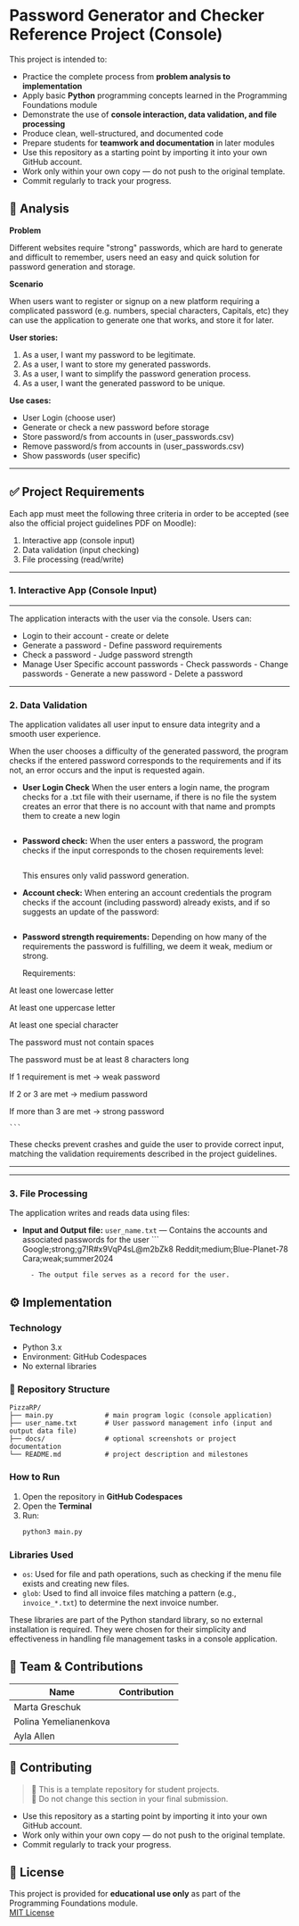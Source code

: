 # Password Generator and Checker Reference Project (Console)

This project is intended to:

- Practice the complete process from **problem analysis to implementation**
- Apply basic **Python** programming concepts learned in the Programming Foundations module
- Demonstrate the use of **console interaction, data validation, and file processing**
- Produce clean, well-structured, and documented code
- Prepare students for **teamwork and documentation** in later modules
- Use this repository as a starting point by importing it into your own GitHub account.  
- Work only within your own copy — do not push to the original template.  
- Commit regularly to track your progress.

## 📝 Analysis

**Problem**

Different websites require "strong" passwords, which are hard to generate and difficult to remember, 
users need an easy and quick solution for password generation and storage.

**Scenario**

When users want to register or signup on a new platform requiring a complicated password 
(e.g. numbers, special characters, Capitals, etc) they can use the application to generate one that works, 
and store it for later.

**User stories:**
1. As a user, I want my password to be legitimate.
2. As a user, I want to store my generated passwords.
3. As a user, I want to simplify the password generation process.
4. As a user, I want the generated password to be unique.

**Use cases:**
- User Login (choose user)
- Generate or check a new password before storage
- Store password/s from accounts in (user_passwords.csv)
- Remove password/s from accounts in (user_passwords.csv)
- Show passwords (user specific)

---

## ✅ Project Requirements

Each app must meet the following three criteria in order to be accepted (see also the official project guidelines PDF on Moodle):

1. Interactive app (console input)
2. Data validation (input checking)
3. File processing (read/write)

---

### 1. Interactive App (Console Input)
 
---
The application interacts with the user via the console. Users can:

- Login to their account
 		- create or delete
- Generate a password
 		- Define password requirements
- Check a password
 		- Judge password strength
- Manage User Specific account passwords
 		- Check passwords
 		- Change passwords
  		- Generate a new password
  		- Delete a password

---


### 2. Data Validation

The application validates all user input to ensure data integrity and a smooth user experience. 

When the user chooses a difficulty of the generated password, the program checks if the entered password corresponds to the requirements and if its not, an error occurs and the input is requested again.

- **User Login Check** When the user enters a login name, the program checks for a .txt file with their username, if there is no file the system creates an error that there is no account with that name and prompts them to create a new login
	```

- **Password check:** When the user enters a password, the program checks if the input corresponds to the chosen requirements level:
	```python
	
	```
	This ensures only valid password generation.

- **Account check:** When entering an account credentials the program checks if the account (including password) already exists, and if so suggests an update of the password: 
	```python
	
	```

- **Password strength requirements:** Depending on how many of the requirements the password is fulfilling, we deem it weak, medium or strong.
  
  Requirements:

At least one lowercase letter

At least one uppercase letter

At least one special character

The password must not contain spaces 

The password must be at least 8 characters long


If 1 requirement is met -> weak password

If 2 or 3 are met -> medium password

If more than 3 are met -> strong password


	
	```

These checks prevent crashes and guide the user to provide correct input, matching the validation requirements described in the project guidelines.

---

---


### 3. File Processing

The application writes and reads data using files:

- **Input and Output file:** `user_name.txt` — Contains the accounts and associated passwords for the user
		```
		Google;strong;g7!R#x9VqP4sL@m2bZk8
  		Reddit;medium;Blue-Planet-78
  		Cara;weak;summer2024
		
		- The output file serves as a record for the user.
  
## ⚙️ Implementation

### Technology
- Python 3.x
- Environment: GitHub Codespaces
- No external libraries

### 📂 Repository Structure
```text
PizzaRP/
├── main.py             # main program logic (console application)
├── user_name.txt       # User password management info (input and output data file)
├── docs/               # optional screenshots or project documentation
└── README.md           # project description and milestones
```

### How to Run

1. Open the repository in **GitHub Codespaces**
2. Open the **Terminal**
3. Run:
	```bash
	python3 main.py
	```

### Libraries Used

- `os`: Used for file and path operations, such as checking if the menu file exists and creating new files.
- `glob`: Used to find all invoice files matching a pattern (e.g., `invoice_*.txt`) to determine the next invoice number.

These libraries are part of the Python standard library, so no external installation is required. They were chosen for their simplicity and effectiveness in handling file management tasks in a console application.


## 👥 Team & Contributions


| Name                  | Contribution                                 |
|-----------------------|----------------------------------------------|
| Marta Greschuk        |                                              |
| Polina Yemelianenkova |                                              |
| Ayla Allen            |                                              |


## 🤝 Contributing

> 🚧 This is a template repository for student projects.  
> 🚧 Do not change this section in your final submission.

- Use this repository as a starting point by importing it into your own GitHub account.  
- Work only within your own copy — do not push to the original template.  
- Commit regularly to track your progress.

## 📝 License

This project is provided for **educational use only** as part of the Programming Foundations module.  
[MIT License](LICENSE)
